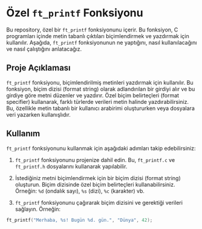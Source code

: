 # Özel `ft_printf` Fonksiyonu

Bu repository, özel bir `ft_printf` fonksiyonunu içerir. Bu fonksiyon, C programları içinde metin tabanlı çıktıları biçimlendirmek ve yazdırmak için kullanılır. Aşağıda, `ft_printf` fonksiyonunun ne yaptığını, nasıl kullanılacağını ve nasıl çalıştığını anlatacağız.

## Proje Açıklaması

`ft_printf` fonksiyonu, biçimlendirilmiş metinleri yazdırmak için kullanılır. Bu fonksiyon, biçim dizisi (format string) olarak adlandırılan bir girdiyi alır ve bu girdiye göre metni düzenler ve yazdırır. Özel biçim belirteçleri (format specifier) kullanarak, farklı türlerde verileri metin halinde yazdırabilirsiniz. Bu, özellikle metin tabanlı bir kullanıcı arabirimi oluştururken veya dosyalara veri yazarken kullanışlıdır.

## Kullanım

`ft_printf` fonksiyonunu kullanmak için aşağıdaki adımları takip edebilirsiniz:

1. `ft_printf` fonksiyonunu projenize dahil edin. Bu, `ft_printf.c` ve `ft_printf.h` dosyalarını kullanarak yapılabilir.

2. İstediğiniz metni biçimlendirmek için bir biçim dizisi (format string) oluşturun. Biçim dizisinde özel biçim belirteçleri kullanabilirsiniz. Örneğin: `%d` (ondalık sayı), `%s` (dizi), `%c` (karakter) vb.

3. `ft_printf` fonksiyonunu çağırarak biçim dizisini ve gerektiği verileri sağlayın. Örneğin:

```c
ft_printf("Merhaba, %s! Bugün %d. gün.", "Dünya", 42);

